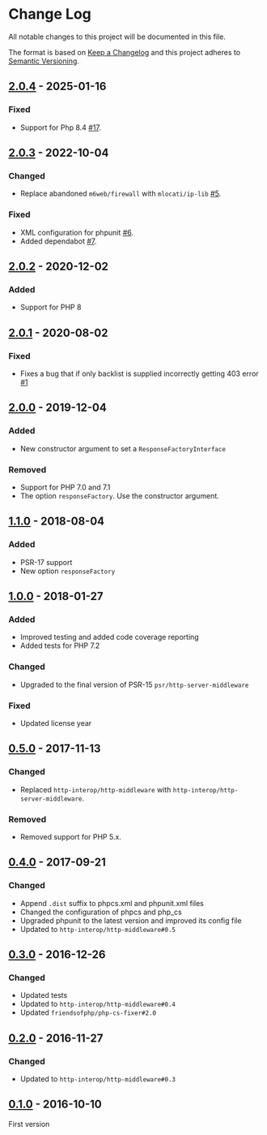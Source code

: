 # Change Log
All notable changes to this project will be documented in this file.

The format is based on [Keep a Changelog](http://keepachangelog.com/)
and this project adheres to [Semantic Versioning](http://semver.org/).

## [2.0.4] - 2025-01-16
### Fixed
- Support for Php 8.4 [#17].

## [2.0.3] - 2022-10-04
### Changed
- Replace abandoned `m6web/firewall` with `mlocati/ip-lib` [#5].

### Fixed
- XML configuration for phpunit [#6].
- Added dependabot [#7].

## [2.0.2] - 2020-12-02
### Added
- Support for PHP 8

## [2.0.1] - 2020-08-02
### Fixed
- Fixes a bug that if only backlist is supplied incorrectly getting 403 error [#1]

## [2.0.0] - 2019-12-04
### Added
- New constructor argument to set a `ResponseFactoryInterface`

### Removed
- Support for PHP 7.0 and 7.1
- The option `responseFactory`. Use the constructor argument.

## [1.1.0] - 2018-08-04
### Added
- PSR-17 support
- New option `responseFactory`

## [1.0.0] - 2018-01-27
### Added
- Improved testing and added code coverage reporting
- Added tests for PHP 7.2

### Changed
- Upgraded to the final version of PSR-15 `psr/http-server-middleware`

### Fixed
- Updated license year

## [0.5.0] - 2017-11-13
### Changed
- Replaced `http-interop/http-middleware` with  `http-interop/http-server-middleware`.

### Removed
- Removed support for PHP 5.x.

## [0.4.0] - 2017-09-21
### Changed
- Append `.dist` suffix to phpcs.xml and phpunit.xml files
- Changed the configuration of phpcs and php_cs
- Upgraded phpunit to the latest version and improved its config file
- Updated to `http-interop/http-middleware#0.5`

## [0.3.0] - 2016-12-26
### Changed
- Updated tests
- Updated to `http-interop/http-middleware#0.4`
- Updated `friendsofphp/php-cs-fixer#2.0`

## [0.2.0] - 2016-11-27
### Changed
- Updated to `http-interop/http-middleware#0.3`

## [0.1.0] - 2016-10-10
First version

[#1]: https://github.com/middlewares/firewall/issues/1
[#5]: https://github.com/middlewares/firewall/issues/5
[#6]: https://github.com/middlewares/firewall/issues/6
[#7]: https://github.com/middlewares/firewall/issues/7
[#17]: https://github.com/middlewares/firewall/issues/17

[2.0.4]: https://github.com/middlewares/firewall/compare/v2.0.3...v2.0.4
[2.0.3]: https://github.com/middlewares/firewall/compare/v2.0.2...v2.0.3
[2.0.2]: https://github.com/middlewares/firewall/compare/v2.0.1...v2.0.2
[2.0.1]: https://github.com/middlewares/firewall/compare/v2.0.0...v2.0.1
[2.0.0]: https://github.com/middlewares/firewall/compare/v1.1.0...v2.0.0
[1.1.0]: https://github.com/middlewares/firewall/compare/v1.0.0...v1.1.0
[1.0.0]: https://github.com/middlewares/firewall/compare/v0.5.0...v1.0.0
[0.5.0]: https://github.com/middlewares/firewall/compare/v0.4.0...v0.5.0
[0.4.0]: https://github.com/middlewares/firewall/compare/v0.3.0...v0.4.0
[0.3.0]: https://github.com/middlewares/firewall/compare/v0.2.0...v0.3.0
[0.2.0]: https://github.com/middlewares/firewall/compare/v0.1.0...v0.2.0
[0.1.0]: https://github.com/middlewares/firewall/releases/tag/v0.1.0
